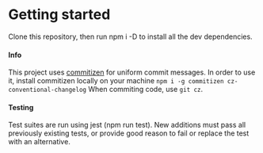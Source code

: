 # Getting started
Clone this repository, then run npm i -D to install all the dev dependencies.

#### Info
This project uses [commitizen](https://github.com/commitizen/cz-cli) for uniform commit messages. 
In order to use it, install commitizen locally on your machine `npm i -g commitizen cz-conventional-changelog`
When commiting code, use `git cz`.

#### Testing
Test suites are run using jest (npm run test). New additions must pass all previously existing tests, or provide good reason to fail or replace 
the test with an alternative.

